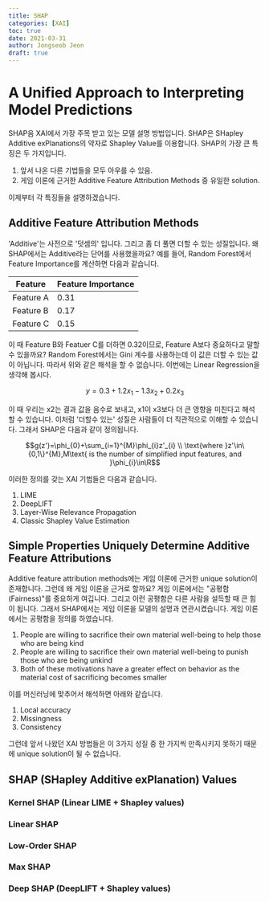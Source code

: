 ```yaml
---
title: SHAP
categories: [XAI]
toc: true
date: 2021-03-31
author: Jongseob Jeon
draft: true
---
```



# A Unified Approach to Interpreting Model Predictions

SHAP음 XAI에서 가장 주목 받고 있는 모델 설명 방법입니다. SHAP은 SHapley Additive exPlanations의 약자로 Shapley Value를 이용합니다. SHAP의 가장 큰 특징은 두 가지입니다.

1. 앞서 나온 다른 기법들을 모두 아우를 수 있음.
2. 게임 이론에 근거한 Additive Feature Attribution Methods 중 유일한 solution.

이제부터 각 특징들을 설명하겠습니다.

## Additive Feature Attribution Methods

'Additive'는 사전으로 '덧셈의' 입니다. 그리고 좀 더 풀면 더할 수 있는 성질입니다. 왜 SHAP에서는 Additive라는 단어를 사용했을까요? 예를 들어, Random Forest에서 Feature Importance를 계산하면 다음과 같습니다.

| Feature   | Feature Importance |
| --------- | ------------------ |
| Feature A | 0.31               |
| Feature B | 0.17               |
| Feature C | 0.15               |

이 때 Feature B와 Featuer C를 더하면 0.32이므로, Feature A보다 중요하다고 말할 수 있을까요? Random Forest에서는 Gini 계수를 사용하는데 이 값은 더할 수 있는 값이 아닙니다. 따라서 위와 같은 해석을 할 수 없습니다. 이번에는 Linear Regression을 생각해 봅시다.

$$y=0.3+1.2x_1-1.3x_2+0.2x_3$$

이 때 우리는 x2는 결과 값을 음수로 보내고, x1이 x3보다 더 큰 영향을 미친다고 해석할 수 있습니다. 이처럼 '더할수 있는' 성질은 사람들이 더 직관적으로 이해할 수 있습니다. 그래서 SHAP은 다음과 같이 정의됩니다. 

$$g(z')=\phi_{0}+\sum_{i=1}^{M}\phi_{i}z'_{i} \\ \text{where }z'\in\{0,1\}^{M},M\text{ is the number of simplified input features, and }\phi_{i}\in\R$$

이러한 정의를 갖는 XAI 기법들은 다음과 같습니다.

1. LIME
2. DeepLIFT
3. Layer-Wise Relevance Propagation
4. Classic Shapley Value Estimation

## Simple Properties Uniquely Determine Additive Feature Attributions

Additive feature attribution methods에는 게임 이론에 근거한 unique solution이 존재합니다. 그런데 왜 게임 이론을 근거로 할까요? 게임 이론에서는 "공평함(Fairness)"를 중요하게 여깁니다. 그리고 이런 공평함은 다른 사람을 설득할 때 큰 힘이 됩니다. 그래서 SHAP에서는 게임 이론을 모델의 설명과 연관시켰습니다. 게임 이론에서는 공평함을 정의를 하였습니다. 

1. People are willing to sacrifice their own material well-being to help those who are being kind
2. People are willing to sacrifice their own material well-being to punish those who are being unkind
3. Both of these motivations have a greater effect on behavior as the material cost of sacrificing becomes smaller

이를 머신러닝에 맞추어서 해석하면 아래와 같습니다.

1. Local accuracy
2. Missingness
3. Consistency

그런데 앞서 나왔던 XAI 방법들은 이 3가지 성질 중 한 가지씩 만족시키지 못하기 때문에 unique solution이 될 수 없습니다.

## SHAP (SHapley Additive exPlanation) Values

### Kernel SHAP (Linear LIME + Shapley values)

### Linear SHAP

### Low-Order SHAP

### Max SHAP

### Deep SHAP (DeepLIFT + Shapley values)